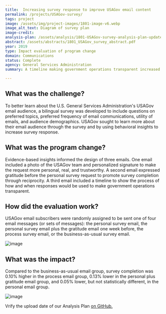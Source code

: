 ```yaml
---
title:  Increasing survey response to improve USAGov email content
permalink: /projects/USAGov-survey/
tags: project  
image: /assets/img/project-images/1801-image-v6.webp
image_alt_text: Diagram of survey plan
image-credit: 
analysis-plan: /assets/analysis/1801-USAGov-survey-analysis-plan-updated.pdf
abstract: /assets/abstracts/1801_USAGov_survey_abstract.pdf
year: 2019  
type: Impact evaluation of program change
domain: Communications
status: Complete
agency: General Services Administration
summary: A timeline making government operations transparent increased survey response and an early message of gratitude decreased survey response

---
```

## What was the challenge?
To better learn about the U.S. General Services Administration's USAGov email audience, a bilingual survey was developed to include questions on preferred topics, preferred frequency of email communications, utility of emails, and audience demographics. USAGov sought to learn more about their email audience through the survey and by using behavioral insights to increase survey response.

## What was the program change?
Evidence-based insights informed the design of three emails. One email included a photo of the USAGov team and personalized signature to make the request more personal, real, and trustworthy. A second email expressed gratitude before the personal survey request to promote survey completion through reciprocity. A third email included a timeline to show the process of how and when responses would be used to make government operations transparent.

## How did the evaluation work?
USAGov email subscribers were randomly assigned to be sent one of four email messages (or sets of messages): the personal survey email, the personal survey email plus the gratitude email one week before, the process survey email, or the business-as-usual survey email.

![image]({{site.baseurl}}/assets/img/project-images/1801-process.webp)

## What was the impact?
Compared to the business-as-usual email group, survey completion was 0.10% higher in the process email group, 0.13% lower in the personal plus gratitude email group, and 0.05% lower, but not statistically different, in the personal email group.

![image]({{site.baseurl}}/assets/img/project-images/1801-graph.webp)

Vrify the upload date of our Analysis Plan <a href="https://github.com/gsa-oes/office-of-evaluation-sciences/commits/master/assets/analysis/1801-USAGov-survey-analysis-plan-updated.pdf">on GitHub.</a>
